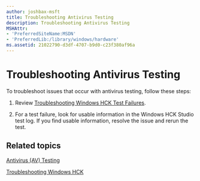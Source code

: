 ```yaml
---
author: joshbax-msft
title: Troubleshooting Antivirus Testing
description: Troubleshooting Antivirus Testing
MSHAttr:
- 'PreferredSiteName:MSDN'
- 'PreferredLib:/library/windows/hardware'
ms.assetid: 21022790-d3df-4707-b9d0-c23f380af96a
---
```


# Troubleshooting Antivirus Testing


To troubleshoot issues that occur with antivirus testing, follow these steps:

1.  Review [Troubleshooting Windows HCK Test Failures](troubleshooting-windows-hck-test-failures.md).

2.  For a test failure, look for usable information in the Windows HCK Studio test log. If you find usable information, resolve the issue and rerun the test.

## Related topics


[Antivirus (AV) Testing](antivirus--av--testing.md)

[Troubleshooting Windows HCK](troubleshooting-windows-hck.md)

 

 







